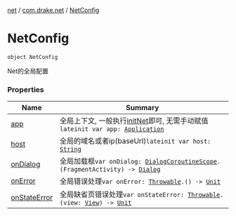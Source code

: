 [net](../../index.md) / [com.drake.net](../index.md) / [NetConfig](./index.md)

# NetConfig

`object NetConfig`

Net的全局配置

### Properties

| Name | Summary |
|---|---|
| [app](app.md) | 全局上下文, 一般执行[initNet](../android.app.-application/init-net.md)即可, 无需手动赋值`lateinit var app: `[`Application`](https://developer.android.com/reference/android/app/Application.html) |
| [host](host.md) | 全局的域名或者ip(baseUrl)`lateinit var host: `[`String`](https://kotlinlang.org/api/latest/jvm/stdlib/kotlin/-string/index.html) |
| [onDialog](on-dialog.md) | 全局加载框`var onDialog: `[`DialogCoroutineScope`](../../com.drake.net.scope/-dialog-coroutine-scope/index.md)`.(FragmentActivity) -> `[`Dialog`](https://developer.android.com/reference/android/app/Dialog.html) |
| [onError](on-error.md) | 全局错误处理`var onError: `[`Throwable`](https://kotlinlang.org/api/latest/jvm/stdlib/kotlin/-throwable/index.html)`.() -> `[`Unit`](https://kotlinlang.org/api/latest/jvm/stdlib/kotlin/-unit/index.html) |
| [onStateError](on-state-error.md) | 全局缺省页错误处理`var onStateError: `[`Throwable`](https://kotlinlang.org/api/latest/jvm/stdlib/kotlin/-throwable/index.html)`.(view: `[`View`](https://developer.android.com/reference/android/view/View.html)`) -> `[`Unit`](https://kotlinlang.org/api/latest/jvm/stdlib/kotlin/-unit/index.html) |
